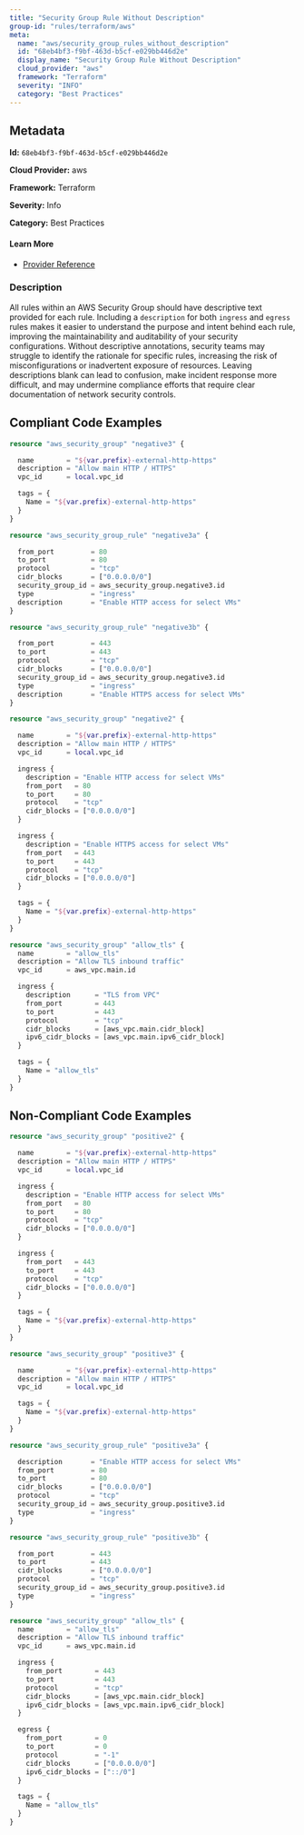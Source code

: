 ```yaml
---
title: "Security Group Rule Without Description"
group-id: "rules/terraform/aws"
meta:
  name: "aws/security_group_rules_without_description"
  id: "68eb4bf3-f9bf-463d-b5cf-e029bb446d2e"
  display_name: "Security Group Rule Without Description"
  cloud_provider: "aws"
  framework: "Terraform"
  severity: "INFO"
  category: "Best Practices"
---
```

## Metadata

**Id:** `68eb4bf3-f9bf-463d-b5cf-e029bb446d2e`

**Cloud Provider:** aws

**Framework:** Terraform

**Severity:** Info

**Category:** Best Practices

#### Learn More

 - [Provider Reference](https://registry.terraform.io/providers/hashicorp/aws/latest/docs/resources/security_group#description)

### Description

 All rules within an AWS Security Group should have descriptive text provided for each rule. Including a `description` for both `ingress` and `egress` rules makes it easier to understand the purpose and intent behind each rule, improving the maintainability and auditability of your security configurations. Without descriptive annotations, security teams may struggle to identify the rationale for specific rules, increasing the risk of misconfigurations or inadvertent exposure of resources. Leaving descriptions blank can lead to confusion, make incident response more difficult, and may undermine compliance efforts that require clear documentation of network security controls.


## Compliant Code Examples
```terraform
resource "aws_security_group" "negative3" {

  name        = "${var.prefix}-external-http-https"
  description = "Allow main HTTP / HTTPS"
  vpc_id      = local.vpc_id

  tags = {
    Name = "${var.prefix}-external-http-https"
  }
}

resource "aws_security_group_rule" "negative3a" {

  from_port         = 80
  to_port           = 80
  protocol          = "tcp"
  cidr_blocks       = ["0.0.0.0/0"]
  security_group_id = aws_security_group.negative3.id
  type              = "ingress"
  description       = "Enable HTTP access for select VMs"
}

resource "aws_security_group_rule" "negative3b" {

  from_port         = 443
  to_port           = 443
  protocol          = "tcp"
  cidr_blocks       = ["0.0.0.0/0"]
  security_group_id = aws_security_group.negative3.id
  type              = "ingress"
  description       = "Enable HTTPS access for select VMs"
}

```

```terraform
resource "aws_security_group" "negative2" {

  name        = "${var.prefix}-external-http-https"
  description = "Allow main HTTP / HTTPS"
  vpc_id      = local.vpc_id

  ingress {
    description = "Enable HTTP access for select VMs"
    from_port   = 80
    to_port     = 80
    protocol    = "tcp"
    cidr_blocks = ["0.0.0.0/0"]
  }

  ingress {
    description = "Enable HTTPS access for select VMs"
    from_port   = 443
    to_port     = 443
    protocol    = "tcp"
    cidr_blocks = ["0.0.0.0/0"]
  }

  tags = {
    Name = "${var.prefix}-external-http-https"
  }
}

```

```terraform
resource "aws_security_group" "allow_tls" {
  name        = "allow_tls"
  description = "Allow TLS inbound traffic"
  vpc_id      = aws_vpc.main.id

  ingress {
    description      = "TLS from VPC"
    from_port        = 443
    to_port          = 443
    protocol         = "tcp"
    cidr_blocks      = [aws_vpc.main.cidr_block]
    ipv6_cidr_blocks = [aws_vpc.main.ipv6_cidr_block]
  }

  tags = {
    Name = "allow_tls"
  }
}

```
## Non-Compliant Code Examples
```terraform
resource "aws_security_group" "positive2" { 

  name        = "${var.prefix}-external-http-https"
  description = "Allow main HTTP / HTTPS"
  vpc_id      = local.vpc_id

  ingress {
    description = "Enable HTTP access for select VMs"
    from_port   = 80
    to_port     = 80
    protocol    = "tcp"
    cidr_blocks = ["0.0.0.0/0"]
  }

  ingress {
    from_port   = 443
    to_port     = 443
    protocol    = "tcp"
    cidr_blocks = ["0.0.0.0/0"]
  }

  tags = {
    Name = "${var.prefix}-external-http-https"
  }
}

```

```terraform
resource "aws_security_group" "positive3" {

  name        = "${var.prefix}-external-http-https"
  description = "Allow main HTTP / HTTPS"
  vpc_id      = local.vpc_id

  tags = {
    Name = "${var.prefix}-external-http-https"
  }
}

resource "aws_security_group_rule" "positive3a" {

  description       = "Enable HTTP access for select VMs"
  from_port         = 80
  to_port           = 80
  cidr_blocks       = ["0.0.0.0/0"]
  protocol          = "tcp"
  security_group_id = aws_security_group.positive3.id
  type              = "ingress"
}

resource "aws_security_group_rule" "positive3b" {

  from_port         = 443
  to_port           = 443
  cidr_blocks       = ["0.0.0.0/0"]
  protocol          = "tcp"
  security_group_id = aws_security_group.positive3.id
  type              = "ingress"
}

```

```terraform
resource "aws_security_group" "allow_tls" {
  name        = "allow_tls"
  description = "Allow TLS inbound traffic"
  vpc_id      = aws_vpc.main.id

  ingress {
    from_port        = 443
    to_port          = 443
    protocol         = "tcp"
    cidr_blocks      = [aws_vpc.main.cidr_block]
    ipv6_cidr_blocks = [aws_vpc.main.ipv6_cidr_block]
  }

  egress {
    from_port        = 0
    to_port          = 0
    protocol         = "-1"
    cidr_blocks      = ["0.0.0.0/0"]
    ipv6_cidr_blocks = ["::/0"]
  }

  tags = {
    Name = "allow_tls"
  }
}

```